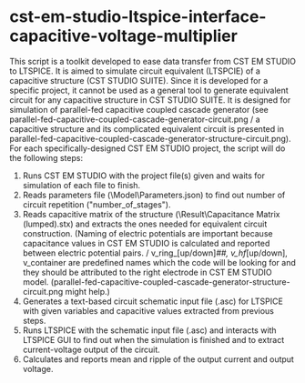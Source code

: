 # cst-em-studio-ltspice-interface-capacitive-voltage-multiplier

This script is a toolkit developed to ease data transfer from CST EM STUDIO to LTSPICE. It is aimed to simulate circuit equivalent (LTSPCIE) of a capacitive structure (CST STUDIO SUITE). Since it is developed for a specific project, it cannot be used as a general tool to generate equivalent circuit for any capacitive structure in CST STUDIO SUITE. It is designed for simulation of parallel-fed capacitive coupled cascade generator (see parallel-fed-capacitive-coupled-cascade-generator-circuit.png / a capacitive structure and its complicated equivalent circuit is presented in parallel-fed-capacitive-coupled-cascade-generator-structure-circuit.png).
For each specifically-designed CST EM STUDIO project, the script will do the following steps:
1.	Runs CST EM STUDIO with the project file(s) given and waits for simulation of each file to finish.
2.	Reads parameters file (<project data folder>\Model\Parameters.json) to find out number of circuit repetition ("number_of_stages").
3.	Reads capacitive matrix of the structure (<project data folder>\Result\Capacitance Matrix (lumped).stx) and extracts the ones needed for equivalent circuit construction. (Naming of electric potentials are important because capacitance values in CST EM STUDIO is calculated and reported between electric potential pairs. / v_ring_[up/down]_##, v_hf_[up/down], v_container are predefined names which the code will be looking for and they should be attributed to the right electrode in CST EM STUDIO model. (parallel-fed-capacitive-coupled-cascade-generator-structure-circuit.png might help.)
4.	Generates a text-based circuit schematic input file (.asc) for LTSPICE with given variables and capacitive values extracted from previous steps.
5.	Runs LTSPICE with the schematic input file (.asc) and interacts with LTSPICE GUI to find out when the simulation is finished and to extract current-voltage output of the circuit.
6.	Calculates and reports mean and ripple of the output current and output voltage.

